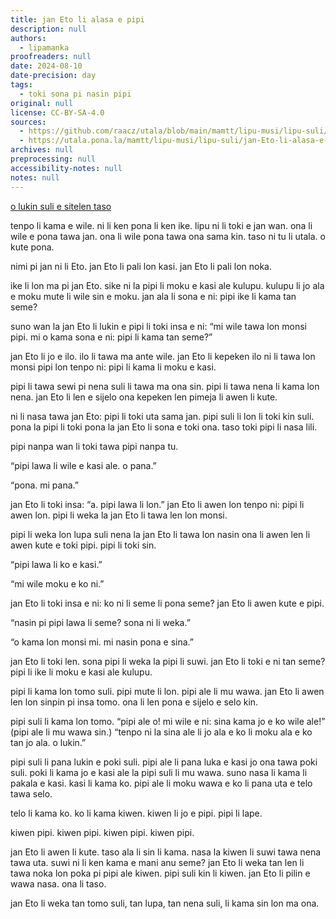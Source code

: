 ```yaml
---
title: jan Eto li alasa e pipi
description: null
authors:
  - lipamanka
proofreaders: null
date: 2024-08-10
date-precision: day
tags:
  - toki sona pi nasin pipi
original: null
license: CC-BY-SA-4.0
sources:
  - https://github.com/raacz/utala/blob/main/mamtt/lipu-musi/lipu-suli/jan-Eto-li-alasa-e-pipi.md
  - https://utala.pona.la/mamtt/lipu-musi/lipu-suli/jan-Eto-li-alasa-e-pipi.html
archives: null
preprocessing: null
accessibility-notes: null
notes: null
---
```


<!-- [![](sitelen-Eto.svg){: style="width: 100%"}](https://raw.githubusercontent.com/raacz/utala/refs/heads/main/mamtt/lipu-musi/lipu-suli/sitelen-Eto.svg) -->
<!-- Messes with open Lapo. readd the image later. -->

[o lukin suli e sitelen taso](https://raw.githubusercontent.com/raacz/utala/refs/heads/main/mamtt/lipu-musi/lipu-suli/sitelen-Eto.svg)

tenpo li kama e wile. ni li ken pona li ken ike. lipu ni li toki e jan wan. ona li wile e pona tawa jan. ona li wile pona tawa ona sama kin. taso ni tu li utala. o kute pona. 

nimi pi jan ni li Eto. jan Eto li pali lon kasi. jan Eto li pali lon noka. 

ike li lon ma pi jan Eto. sike ni la pipi li moku e kasi ale kulupu. kulupu li jo ala e moku mute li wile sin e moku. jan ala li sona e ni: pipi ike li kama tan seme? 

suno wan la jan Eto li lukin e pipi li toki insa e ni: “mi wile tawa lon monsi pipi. mi o kama sona e ni: pipi li kama tan seme?” 

jan Eto li jo e ilo. ilo li tawa ma ante wile. jan Eto li kepeken ilo ni li tawa lon monsi pipi lon tenpo ni: pipi li kama li moku e kasi. 

pipi li tawa sewi pi nena suli li tawa ma ona sin.  pipi li tawa nena li kama lon nena. jan Eto li len e sijelo ona kepeken len pimeja li awen li kute. 

ni li nasa tawa jan Eto: pipi li toki uta sama jan. pipi suli li lon li toki kin suli. pona la pipi li toki pona la jan Eto li sona e toki ona. taso toki pipi li nasa lili. 

pipi nanpa wan li toki tawa pipi nanpa tu. 

“pipi lawa li wile e kasi ale. o pana.” 

“pona. mi pana.” 

jan Eto li toki insa: “a. pipi lawa li lon.” jan Eto li awen lon tenpo ni: pipi li awen lon. pipi li weka la jan Eto li tawa len lon monsi. 

pipi li weka lon lupa suli nena la jan Eto li tawa lon nasin ona li awen len li awen kute e toki pipi. pipi li toki sin. 

“pipi lawa li ko e kasi.” 

“mi wile moku e ko ni.” 

jan Eto li toki insa e ni: ko ni li seme li pona seme? jan Eto li awen kute e pipi. 

“nasin pi pipi lawa li seme? sona ni li weka.” 

“o kama lon monsi mi. mi nasin pona e sina.” 

jan Eto li toki len. sona pipi li weka la pipi li suwi. jan Eto li toki e ni tan seme? pipi li ike li moku e kasi ale kulupu. 

pipi li kama lon tomo suli. pipi mute li lon. pipi ale li mu wawa. jan Eto li awen len lon sinpin pi insa tomo. ona li len pona e sijelo e selo kin. 

pipi suli li kama lon tomo. “pipi ale o! mi wile e ni: sina kama jo e ko wile ale!” (pipi ale li mu wawa sin.) “tenpo ni la sina ale li jo ala e ko li moku ala e ko tan jo ala. o lukin.” 

pipi suli li pana lukin e poki suli. pipi ale li pana luka e kasi jo ona tawa poki suli. poki li kama jo e kasi ale la pipi suli li mu wawa. suno nasa li kama li pakala e kasi. kasi li kama ko. pipi ale li moku wawa e ko li pana uta e telo tawa selo. 

telo li kama ko. ko li kama kiwen. kiwen li jo e pipi. pipi li lape. 

kiwen pipi. kiwen pipi. kiwen pipi. kiwen pipi. 

jan Eto li awen li kute. taso ala li sin li kama. nasa la kiwen li suwi tawa nena tawa uta. suwi ni li ken kama e mani anu seme? jan Eto li weka tan len li tawa noka lon poka pi pipi ale kiwen. pipi suli kin li kiwen. jan Eto li pilin e wawa nasa. ona li taso. 

jan Eto li weka tan tomo suli, tan lupa, tan nena suli, li kama sin lon ma ona.
